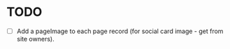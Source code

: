 TODO
====

- [ ] Add a pageImage to each page record (for social card image - get from site owners).
